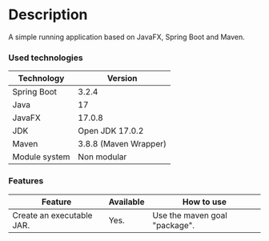 # Description

A simple running application based on JavaFX, Spring Boot and Maven.

### Used technologies

| Technology    | Version               |
|---------------|-----------------------|
| Spring Boot   | 3.2.4                 |
| Java          | 17                    |
| JavaFX        | 17.0.8                |
| JDK           | Open JDK 17.0.2       |
| Maven         | 3.8.8 (Maven Wrapper) |
| Module system | Non modular           |

### Features

| Feature                   | Available | How to use                    |
|---------------------------|-----------|-------------------------------|
| Create an executable JAR. | Yes.      | Use the maven goal "package". | 
